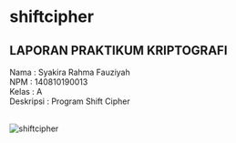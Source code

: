 # shiftcipher
## LAPORAN PRAKTIKUM KRIPTOGRAFI
Nama        : Syakira Rahma Fauziyah <br>
NPM	 		: 140810190013 <br>
Kelas		: A <br>
Deskripsi 	: Program Shift Cipher <br><br>

![shiftcipher](https://user-images.githubusercontent.com/67112328/133981176-414a2eb5-740b-486f-9c4c-3e45ca6ea92d.JPG)
